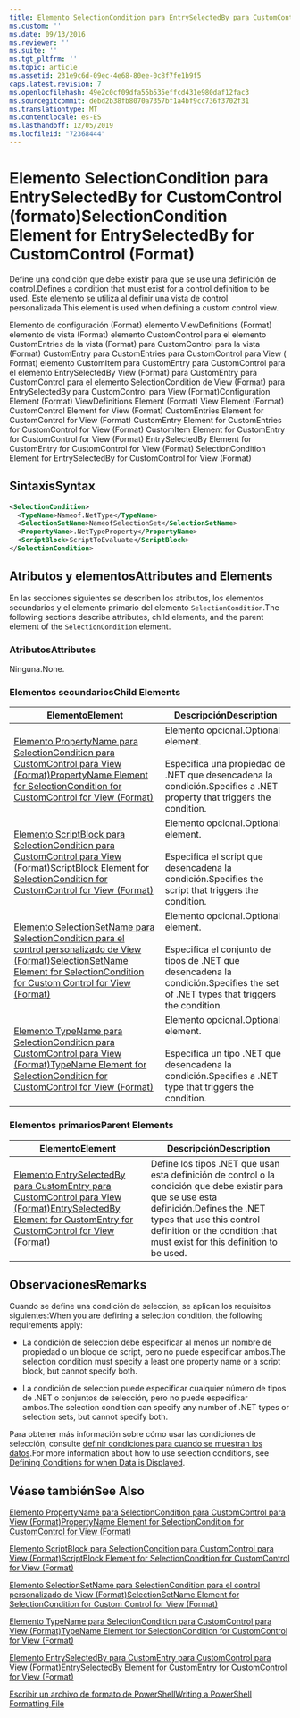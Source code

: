 ```yaml
---
title: Elemento SelectionCondition para EntrySelectedBy para CustomControl (Format) | Microsoft Docs
ms.custom: ''
ms.date: 09/13/2016
ms.reviewer: ''
ms.suite: ''
ms.tgt_pltfrm: ''
ms.topic: article
ms.assetid: 231e9c6d-09ec-4e68-80ee-0c8f7fe1b9f5
caps.latest.revision: 7
ms.openlocfilehash: 49e2c0cf09dfa55b535effcd431e980daf12fac3
ms.sourcegitcommit: debd2b38fb8070a7357bf1a4bf9cc736f3702f31
ms.translationtype: MT
ms.contentlocale: es-ES
ms.lasthandoff: 12/05/2019
ms.locfileid: "72368444"
---
```

# <a name="selectioncondition-element-for-entryselectedby-for-customcontrol-format"></a><span data-ttu-id="60fab-102">Elemento SelectionCondition para EntrySelectedBy for CustomControl (formato)</span><span class="sxs-lookup"><span data-stu-id="60fab-102">SelectionCondition Element for EntrySelectedBy for CustomControl (Format)</span></span>

<span data-ttu-id="60fab-103">Define una condición que debe existir para que se use una definición de control.</span><span class="sxs-lookup"><span data-stu-id="60fab-103">Defines a condition that must exist for a control definition to be used.</span></span> <span data-ttu-id="60fab-104">Este elemento se utiliza al definir una vista de control personalizada.</span><span class="sxs-lookup"><span data-stu-id="60fab-104">This element is used when defining a custom control view.</span></span>

<span data-ttu-id="60fab-105">Elemento de configuración (Format) elemento ViewDefinitions (Format) elemento de vista (Format) elemento CustomControl para el elemento CustomEntries de la vista (Format) para CustomControl para la vista (Format) CustomEntry para CustomEntries para CustomControl para View ( Format) elemento CustomItem para CustomEntry para CustomControl para el elemento EntrySelectedBy View (Format) para CustomEntry para CustomControl para el elemento SelectionCondition de View (Format) para EntrySelectedBy para CustomControl para View (Format)</span><span class="sxs-lookup"><span data-stu-id="60fab-105">Configuration Element (Format) ViewDefinitions Element (Format) View Element (Format) CustomControl Element for View (Format) CustomEntries Element for CustomControl for View (Format) CustomEntry Element for CustomEntries for CustomControl for View (Format) CustomItem Element for CustomEntry for CustomControl for View (Format) EntrySelectedBy Element for CustomEntry for CustomControl for View (Format) SelectionCondition Element for EntrySelectedBy for CustomControl for View (Format)</span></span>

## <a name="syntax"></a><span data-ttu-id="60fab-106">Sintaxis</span><span class="sxs-lookup"><span data-stu-id="60fab-106">Syntax</span></span>

```xml
<SelectionCondition>
  <TypeName>Nameof.NetType</TypeName>
  <SelectionSetName>NameofSelectionSet</SelectionSetName>
  <PropertyName>.NetTypeProperty</PropertyName>
  <ScriptBlock>ScriptToEvaluate</ScriptBlock>
</SelectionCondition>
```

## <a name="attributes-and-elements"></a><span data-ttu-id="60fab-107">Atributos y elementos</span><span class="sxs-lookup"><span data-stu-id="60fab-107">Attributes and Elements</span></span>

<span data-ttu-id="60fab-108">En las secciones siguientes se describen los atributos, los elementos secundarios y el elemento primario del elemento `SelectionCondition`.</span><span class="sxs-lookup"><span data-stu-id="60fab-108">The following sections describe attributes, child elements, and the parent element of the `SelectionCondition` element.</span></span>

### <a name="attributes"></a><span data-ttu-id="60fab-109">Atributos</span><span class="sxs-lookup"><span data-stu-id="60fab-109">Attributes</span></span>

<span data-ttu-id="60fab-110">Ninguna.</span><span class="sxs-lookup"><span data-stu-id="60fab-110">None.</span></span>

### <a name="child-elements"></a><span data-ttu-id="60fab-111">Elementos secundarios</span><span class="sxs-lookup"><span data-stu-id="60fab-111">Child Elements</span></span>

|<span data-ttu-id="60fab-112">Elemento</span><span class="sxs-lookup"><span data-stu-id="60fab-112">Element</span></span>|<span data-ttu-id="60fab-113">Descripción</span><span class="sxs-lookup"><span data-stu-id="60fab-113">Description</span></span>|
|-------------|-----------------|
|[<span data-ttu-id="60fab-114">Elemento PropertyName para SelectionCondition para CustomControl para View (Format)</span><span class="sxs-lookup"><span data-stu-id="60fab-114">PropertyName Element for SelectionCondition for CustomControl for View (Format)</span></span>](./propertyname-element-for-selectioncondition-for-customcontrol-for-view-format.md)|<span data-ttu-id="60fab-115">Elemento opcional.</span><span class="sxs-lookup"><span data-stu-id="60fab-115">Optional element.</span></span><br /><br /> <span data-ttu-id="60fab-116">Especifica una propiedad de .NET que desencadena la condición.</span><span class="sxs-lookup"><span data-stu-id="60fab-116">Specifies a .NET property that triggers the condition.</span></span>|
|[<span data-ttu-id="60fab-117">Elemento ScriptBlock para SelectionCondition para CustomControl para View (Format)</span><span class="sxs-lookup"><span data-stu-id="60fab-117">ScriptBlock Element for SelectionCondition for CustomControl for View (Format)</span></span>](./scriptblock-element-for-selectioncondition-for-customcontrol-for-view-format.md)|<span data-ttu-id="60fab-118">Elemento opcional.</span><span class="sxs-lookup"><span data-stu-id="60fab-118">Optional element.</span></span><br /><br /> <span data-ttu-id="60fab-119">Especifica el script que desencadena la condición.</span><span class="sxs-lookup"><span data-stu-id="60fab-119">Specifies the script that triggers the condition.</span></span>|
|[<span data-ttu-id="60fab-120">Elemento SelectionSetName para SelectionCondition para el control personalizado de View (Format)</span><span class="sxs-lookup"><span data-stu-id="60fab-120">SelectionSetName Element for SelectionCondition for Custom Control for View (Format)</span></span>](./selectionsetname-element-for-selectioncondition-for-customcontrol-for-view-format.md)|<span data-ttu-id="60fab-121">Elemento opcional.</span><span class="sxs-lookup"><span data-stu-id="60fab-121">Optional element.</span></span><br /><br /> <span data-ttu-id="60fab-122">Especifica el conjunto de tipos de .NET que desencadena la condición.</span><span class="sxs-lookup"><span data-stu-id="60fab-122">Specifies the set of .NET types that triggers the condition.</span></span>|
|[<span data-ttu-id="60fab-123">Elemento TypeName para SelectionCondition para CustomControl para View (Format)</span><span class="sxs-lookup"><span data-stu-id="60fab-123">TypeName Element for SelectionCondition for CustomControl for View  (Format)</span></span>](./typename-element-for-selectioncondition-for-customcontrol-for-view-format.md)|<span data-ttu-id="60fab-124">Elemento opcional.</span><span class="sxs-lookup"><span data-stu-id="60fab-124">Optional element.</span></span><br /><br /> <span data-ttu-id="60fab-125">Especifica un tipo .NET que desencadena la condición.</span><span class="sxs-lookup"><span data-stu-id="60fab-125">Specifies a .NET type that triggers the condition.</span></span>|

### <a name="parent-elements"></a><span data-ttu-id="60fab-126">Elementos primarios</span><span class="sxs-lookup"><span data-stu-id="60fab-126">Parent Elements</span></span>

|<span data-ttu-id="60fab-127">Elemento</span><span class="sxs-lookup"><span data-stu-id="60fab-127">Element</span></span>|<span data-ttu-id="60fab-128">Descripción</span><span class="sxs-lookup"><span data-stu-id="60fab-128">Description</span></span>|
|-------------|-----------------|
|[<span data-ttu-id="60fab-129">Elemento EntrySelectedBy para CustomEntry para CustomControl para View (Format)</span><span class="sxs-lookup"><span data-stu-id="60fab-129">EntrySelectedBy Element for CustomEntry for CustomControl for View (Format)</span></span>](./entryselectedby-element-for-customentry-for-customcontrol-for-view-format.md)|<span data-ttu-id="60fab-130">Define los tipos .NET que usan esta definición de control o la condición que debe existir para que se use esta definición.</span><span class="sxs-lookup"><span data-stu-id="60fab-130">Defines the .NET types that use this control definition or the condition that must exist for this definition to be used.</span></span>|

## <a name="remarks"></a><span data-ttu-id="60fab-131">Observaciones</span><span class="sxs-lookup"><span data-stu-id="60fab-131">Remarks</span></span>

<span data-ttu-id="60fab-132">Cuando se define una condición de selección, se aplican los requisitos siguientes:</span><span class="sxs-lookup"><span data-stu-id="60fab-132">When you are defining a selection condition, the following requirements apply:</span></span>

- <span data-ttu-id="60fab-133">La condición de selección debe especificar al menos un nombre de propiedad o un bloque de script, pero no puede especificar ambos.</span><span class="sxs-lookup"><span data-stu-id="60fab-133">The selection condition must specify a least one property name or a script block, but cannot specify both.</span></span>

- <span data-ttu-id="60fab-134">La condición de selección puede especificar cualquier número de tipos de .NET o conjuntos de selección, pero no puede especificar ambos.</span><span class="sxs-lookup"><span data-stu-id="60fab-134">The selection condition can specify any number of .NET types or selection sets, but cannot specify both.</span></span>

<span data-ttu-id="60fab-135">Para obtener más información sobre cómo usar las condiciones de selección, consulte [definir condiciones para cuando se muestran los datos](./defining-conditions-for-displaying-data.md).</span><span class="sxs-lookup"><span data-stu-id="60fab-135">For more information about how to use selection conditions, see [Defining Conditions for when Data is Displayed](./defining-conditions-for-displaying-data.md).</span></span>

## <a name="see-also"></a><span data-ttu-id="60fab-136">Véase también</span><span class="sxs-lookup"><span data-stu-id="60fab-136">See Also</span></span>

[<span data-ttu-id="60fab-137">Elemento PropertyName para SelectionCondition para CustomControl para View (Format)</span><span class="sxs-lookup"><span data-stu-id="60fab-137">PropertyName Element for SelectionCondition for CustomControl for View (Format)</span></span>](./propertyname-element-for-selectioncondition-for-customcontrol-for-view-format.md)

[<span data-ttu-id="60fab-138">Elemento ScriptBlock para SelectionCondition para CustomControl para View (Format)</span><span class="sxs-lookup"><span data-stu-id="60fab-138">ScriptBlock Element for SelectionCondition for CustomControl for View (Format)</span></span>](./scriptblock-element-for-selectioncondition-for-customcontrol-for-view-format.md)

[<span data-ttu-id="60fab-139">Elemento SelectionSetName para SelectionCondition para el control personalizado de View (Format)</span><span class="sxs-lookup"><span data-stu-id="60fab-139">SelectionSetName Element for SelectionCondition for Custom Control for View (Format)</span></span>](./selectionsetname-element-for-selectioncondition-for-customcontrol-for-view-format.md)

[<span data-ttu-id="60fab-140">Elemento TypeName para SelectionCondition para CustomControl para View (Format)</span><span class="sxs-lookup"><span data-stu-id="60fab-140">TypeName Element for SelectionCondition for CustomControl for View  (Format)</span></span>](./typename-element-for-selectioncondition-for-customcontrol-for-view-format.md)

[<span data-ttu-id="60fab-141">Elemento EntrySelectedBy para CustomEntry para CustomControl para View (Format)</span><span class="sxs-lookup"><span data-stu-id="60fab-141">EntrySelectedBy Element for CustomEntry for CustomControl for View (Format)</span></span>](./entryselectedby-element-for-customentry-for-customcontrol-for-view-format.md)

[<span data-ttu-id="60fab-142">Escribir un archivo de formato de PowerShell</span><span class="sxs-lookup"><span data-stu-id="60fab-142">Writing a PowerShell Formatting File</span></span>](./writing-a-powershell-formatting-file.md)

